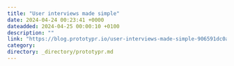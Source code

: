 ```yaml
---
title: "User interviews made simple"
date: 2024-04-24 00:23:41 +0000
dateadded: 2024-04-25 00:00:10 +0100
description: ""
link: "https://blog.prototypr.io/user-interviews-made-simple-906591dc0aac?source=rss----eb297ea1161a---4"
category:
directory: _directory/prototypr.md
---
```

